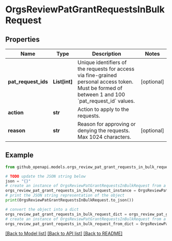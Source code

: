 # OrgsReviewPatGrantRequestsInBulkRequest


## Properties

Name | Type | Description | Notes
------------ | ------------- | ------------- | -------------
**pat_request_ids** | **List[int]** | Unique identifiers of the requests for access via fine-grained personal access token. Must be formed of between 1 and 100 &#x60;pat_request_id&#x60; values. | [optional] 
**action** | **str** | Action to apply to the requests. | 
**reason** | **str** | Reason for approving or denying the requests. Max 1024 characters. | [optional] 

## Example

```python
from github_openapi.models.orgs_review_pat_grant_requests_in_bulk_request import OrgsReviewPatGrantRequestsInBulkRequest

# TODO update the JSON string below
json = "{}"
# create an instance of OrgsReviewPatGrantRequestsInBulkRequest from a JSON string
orgs_review_pat_grant_requests_in_bulk_request_instance = OrgsReviewPatGrantRequestsInBulkRequest.from_json(json)
# print the JSON string representation of the object
print(OrgsReviewPatGrantRequestsInBulkRequest.to_json())

# convert the object into a dict
orgs_review_pat_grant_requests_in_bulk_request_dict = orgs_review_pat_grant_requests_in_bulk_request_instance.to_dict()
# create an instance of OrgsReviewPatGrantRequestsInBulkRequest from a dict
orgs_review_pat_grant_requests_in_bulk_request_from_dict = OrgsReviewPatGrantRequestsInBulkRequest.from_dict(orgs_review_pat_grant_requests_in_bulk_request_dict)
```
[[Back to Model list]](../README.md#documentation-for-models) [[Back to API list]](../README.md#documentation-for-api-endpoints) [[Back to README]](../README.md)


